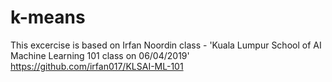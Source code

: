 # k-means
This excercise is based on Irfan Noordin class - 'Kuala Lumpur School of AI Machine Learning 101 class on 06/04/2019' https://github.com/irfan017/KLSAI-ML-101
